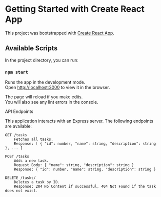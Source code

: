 # Getting Started with Create React App

This project was bootstrapped with [Create React App](https://github.com/facebook/create-react-app).

## Available Scripts

In the project directory, you can run:

### `npm start`

Runs the app in the development mode.\
Open [http://localhost:3000](http://localhost:3000) to view it in the browser.

The page will reload if you make edits.\
You will also see any lint errors in the console.

API Endpoints

This application interacts with an Express server. The following endpoints are available:

    GET /tasks
        Fetches all tasks.
        Response: [ { "id": number, "name": string, "description": string }, ... ]

    POST /tasks
        Adds a new task.
        Request Body: { "name": string, "description": string }
        Response: { "id": number, "name": string, "description": string }

    DELETE /tasks/
        Deletes a task by ID.
        Response: 204 No Content if successful, 404 Not Found if the task does not exist.
